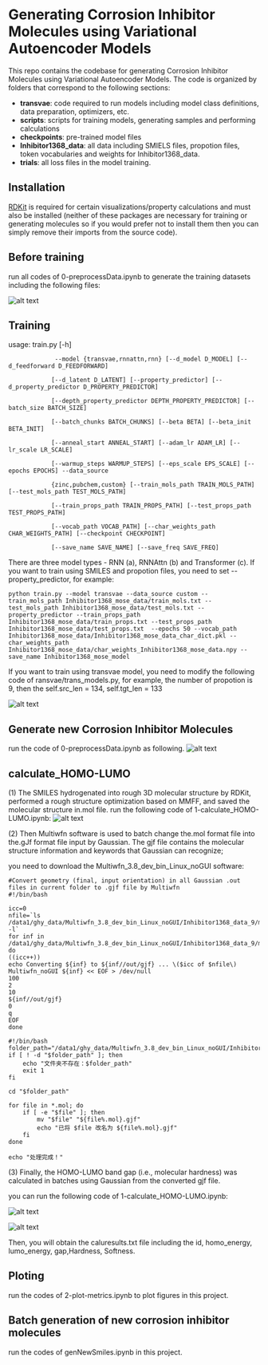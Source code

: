 
# Generating Corrosion Inhibitor Molecules using Variational Autoencoder Models

This repo contains the codebase for generating Corrosion Inhibitor Molecules using Variational Autoencoder Models. The code is organized by folders that correspond to the following sections:

- **transvae**: code required to run models including model class definitions, data preparation, optimizers, etc.
- **scripts**: scripts for training models, generating samples and performing calculations
- **checkpoints**: pre-trained model files
- **Inhibitor1368_data**: all data including SMIELS files, propotion files, token vocabularies and weights for Inhibitor1368_data.
- **trials**: all loss files in the model training.

## Installation

[RDKit](https://www.rdkit.org/docs/Install.html) is required for certain visualizations/property calculations and must also be installed (neither of these packages are necessary for training or generating molecules so if you would prefer not to install them then you can simply remove their imports from the source code).

## Before training
run all codes of 0-preprocessData.ipynb to generate the training datasets including the following files:

![alt text](image-2.png)


## Training
usage: train.py [-h]

                 --model {transvae,rnnattn,rnn} [--d_model D_MODEL] [--d_feedforward D_FEEDFORWARD]

                [--d_latent D_LATENT] [--property_predictor] [--d_property_predictor D_PROPERTY_PREDICTOR]

                [--depth_property_predictor DEPTH_PROPERTY_PREDICTOR] [--batch_size BATCH_SIZE]

                [--batch_chunks BATCH_CHUNKS] [--beta BETA] [--beta_init BETA_INIT]

                [--anneal_start ANNEAL_START] [--adam_lr ADAM_LR] [--lr_scale LR_SCALE]

                [--warmup_steps WARMUP_STEPS] [--eps_scale EPS_SCALE] [--epochs EPOCHS] --data_source

                {zinc,pubchem,custom} [--train_mols_path TRAIN_MOLS_PATH] [--test_mols_path TEST_MOLS_PATH]

                [--train_props_path TRAIN_PROPS_PATH] [--test_props_path TEST_PROPS_PATH]

                [--vocab_path VOCAB_PATH] [--char_weights_path CHAR_WEIGHTS_PATH] [--checkpoint CHECKPOINT]

                [--save_name SAVE_NAME] [--save_freq SAVE_FREQ]


There are three model types - RNN (a), RNNAttn (b) and Transformer (c). 
If you want to train using SMILES and propotion files, you need to set --property_predictor, for example:

`python train.py --model transvae --data_source custom --train_mols_path Inhibitor1368_mose_data/train_mols.txt --test_mols_path Inhibitor1368_mose_data/test_mols.txt --property_predictor --train_props_path Inhibitor1368_mose_data/train_props.txt --test_props_path Inhibitor1368_mose_data/test_props.txt  --epochs 50 --vocab_path Inhibitor1368_mose_data/Inhibitor1368_mose_data_char_dict.pkl --char_weights_path Inhibitor1368_mose_data/char_weights_Inhibitor1368_mose_data.npy --save_name Inhibitor1368_mose_model`

If you want to train using transvae model, you need to modify the following code of ransvae/trans_models.py, for example, the number of propotion is 9, then the self.src_len = 134, self.tgt_len = 133

![alt text](image-4.png)

 ## Generate new Corrosion Inhibitor Molecules

 run the code of 0-preprocessData.ipynb as following.
![alt text](image-3.png)

## calculate_HOMO-LUMO
(1) The SMILES hydrogenated into rough 3D molecular structure by RDKit, performed a rough structure optimization based on MMFF, and saved the molecular structure in.mol file.
run the following code of 1-calculate_HOMO-LUMO.ipynb:
![alt text](image-5.png)

(2) Then Multiwfn software is used to batch change the.mol format file into the.gJf format file input by Gaussian. The gjf file contains the molecular structure information and keywords that Gaussian can recognize;

you need to download the Multiwfn_3.8_dev_bin_Linux_noGUI software:

```
#Convert geometry (final, input orientation) in all Gaussian .out files in current folder to .gjf file by Multiwfn
#!/bin/bash

icc=0
nfile=`ls /data1/ghy_data/Multiwfn_3.8_dev_bin_Linux_noGUI/Inhibitor1368_data_9/mol/transvae/reconstruct_smiles/*.mol|wc -l`
for inf in /data1/ghy_data/Multiwfn_3.8_dev_bin_Linux_noGUI/Inhibitor1368_data_9/mol/transvae/reconstruct_smiles/*.mol
do
((icc++))
echo Converting ${inf} to ${inf//out/gjf} ... \($icc of $nfile\)
Multiwfn_noGUI ${inf} << EOF > /dev/null
100
2
10
${inf//out/gjf}
0
q
EOF
done
```

```
#!/bin/bash
folder_path="/data1/ghy_data/Multiwfn_3.8_dev_bin_Linux_noGUI/Inhibitor1368_data_9/mol/transvae/raw_smiles"
if [ ! -d "$folder_path" ]; then
    echo "文件夹不存在：$folder_path"
    exit 1
fi

cd "$folder_path"

for file in *.mol; do
    if [ -e "$file" ]; then
        mv "$file" "${file%.mol}.gjf"
        echo "已将 $file 改名为 ${file%.mol}.gjf"
    fi
done

echo "处理完成！"

```

(3) Finally, the HOMO-LUMO band gap (i.e., molecular hardness) was calculated in batches using Gaussian from the converted gjf file.

you can run the following code of 1-calculate_HOMO-LUMO.ipynb:

![alt text](image-6.png)

![alt text](image-7.png)

Then, you will obtain the caluresults.txt file including the id, homo_energy, lumo_energy, gap,Hardness, Softness.

## Ploting
run the codes of 2-plot-metrics.ipynb to plot figures in this project.

## Batch generation of new corrosion inhibitor molecules
run the codes of genNewSmiles.ipynb in this project.

##
